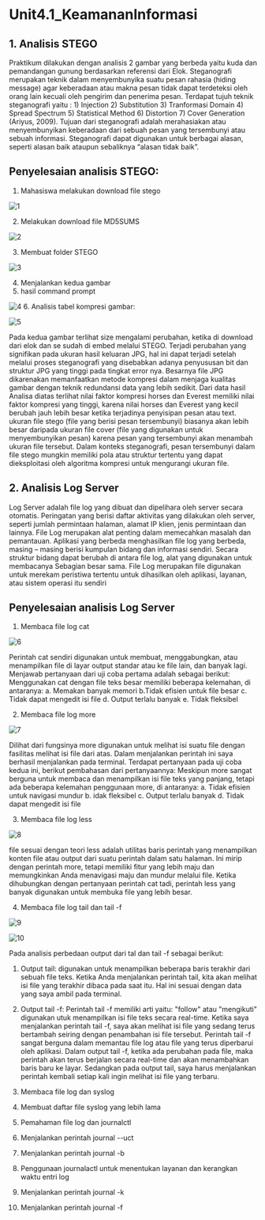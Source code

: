 # Unit4.1_KeamananInformasi 

## 1. Analisis STEGO 
Praktikum dilakukan dengan analisis 2 gambar yang berbeda yaitu kuda dan pemandangan gunung berdasarkan referensi dari Elok. 
Steganografi merupakan teknik dalam menyembunyika suatu pesan rahasia (hiding message) agar keberadaan atau makna pesan tidak dapat terdeteksi oleh orang lain kecuali oleh pengirim dan penerima pesan. Terdapat tujuh teknik steganografi yaitu : 1) Injection 2) Substitution 3) Tranformasi Domain 4) Spread Spectrum 5) Statistical Method 6) Distortion 7) Cover Generation (Ariyus, 2009). Tujuan dari steganografi adalah merahasiakan atau menyembunyikan keberadaan dari sebuah pesan yang tersembunyi atau sebuah informasi. Steganografi dapat digunakan untuk berbagai alasan, seperti alasan baik ataupun sebaliknya “alasan tidak baik”.
## Penyelesaian analisis STEGO:
1. Mahasiswa melakukan download file stego 

![1](https://user-images.githubusercontent.com/99699435/224770471-cbe2b51a-bcde-4e38-b0f1-971eb3a48cb4.png)

2. Melakukan download file  MD5SUMS
 
![2](https://user-images.githubusercontent.com/99699435/224771219-e876fced-2ac7-4f77-9af0-4eaeb4bc1f2d.png) 

3. Membuat folder STEGO 

![3](https://user-images.githubusercontent.com/99699435/224771815-b40310c8-dbff-4b21-8035-23490bdc9968.png)
 
4. Menjalankan kedua gambar 
5. hasil command prompt 

![4](https://user-images.githubusercontent.com/99699435/224772254-d520ddb2-a8d1-4b06-b0ac-2e16d4acd3cd.png)
6. Analisis tabel kompresi gambar: 


![5](https://user-images.githubusercontent.com/99699435/224772847-e76d3b74-f45f-44bd-8f3d-84318a4abb17.png) 

Pada kedua gambar terlihat size mengalami perubahan, ketika di download dari elok dan se sudah di embed melalui STEGO. Terjadi perubahan yang signifikan pada ukuran hasil keluaran JPG, hal ini dapat terjadi setelah melalui proses steganografi yang disebabkan adanya penyususan bit dan struktur JPG yang tinggi pada tingkat error nya. Besarnya file JPG dikarenakan memanfaatkan metode kompresi dalam menjaga kualitas gambar dengan teknik redundansi data yang lebih sedikit. Dari data hasil Analisa diatas terlihat nilai faktor kompresi horses dan Everest memiliki nilai faktor kompresi yang tinggi, karena nilai horses dan Everest yang kecil berubah jauh lebih besar ketika terjadinya penyisipan pesan atau text. ukuran file stego (file yang berisi pesan tersembunyi) biasanya akan lebih besar daripada ukuran file cover (file yang digunakan untuk menyembunyikan pesan) karena pesan yang tersembunyi akan menambah ukuran file tersebut.  Dalam konteks steganografi, pesan tersembunyi dalam file stego mungkin memiliki pola atau struktur tertentu yang dapat dieksploitasi oleh algoritma kompresi untuk mengurangi ukuran file.

## 2. Analisis Log Server 
Log Server adalah file log yang dibuat dan dipelihara oleh server secara otomatis. Peringatan yang berisi daftar aktivitas yang dilakukan oleh server, seperti jumlah permintaan halaman, alamat IP klien, jenis permintaan dan lainnya.  File Log merupakan alat penting dalam memecahkan masalah dan pemantauan. Aplikasi yang berbeda menghasilkan file log yang berbeda, masing – masing berisi kumpulan bidang dan informasi sendiri. Secara struktur bidang dapat berubah di antara file log, alat yang digunakan untuk membacanya Sebagian besar sama. File Log merupakan file digunakan untuk merekam peristiwa tertentu untuk dihasilkan oleh aplikasi, layanan, atau sistem operasi itu sendiri

## Penyelesaian analisis Log Server
1. Membaca file log cat

![6](https://user-images.githubusercontent.com/99699435/224777296-01e54525-a9ab-4174-bfac-3baccb89ccec.png)

Perintah cat sendiri digunakan  untuk membuat, menggabungkan, atau menampilkan file di layar output standar atau ke file lain, dan banyak lagi. Menjawab pertanyaan dari uji coba pertama adalah sebagai berikut: Menggunakan cat dengan file teks besar memiliki beberapa kelemahan, di antaranya:
a. Memakan banyak memori
b.Tidak efisien untuk file besar
c. Tidak dapat mengedit isi file
d. Output terlalu banyak
e. Tidak fleksibel

2. Membaca file log more

![7](https://user-images.githubusercontent.com/99699435/224777364-d2708b05-4902-48eb-a912-2017abf93f52.png)

Dilihat dari fungsinya more digunakan untuk melihat isi suatu file dengan fasilitas melihat isi file dari atas. Dalam menjalankan perintah ini saya berhasil menjalankan pada terminal. Terdapat pertanyaan pada uji coba kedua ini, berikut pembahasan dari pertanyaannya: Meskipun more sangat berguna untuk membaca dan menampilkan isi file teks yang panjang, tetapi ada beberapa kelemahan penggunaan more, di antaranya:
a. Tidak efisien untuk navigasi mundur
b. idak fleksibel
c. Output terlalu banyak
d. Tidak dapat mengedit isi file

3. Membaca file log less

![8](https://user-images.githubusercontent.com/99699435/224777435-be706e36-e474-4a67-ae88-5918c9c74934.png)

file sesuai dengan teori less adalah utilitas baris perintah yang menampilkan konten file atau output dari suatu perintah dalam satu halaman. Ini mirip dengan perintah more, tetapi memiliki fitur yang lebih maju dan memungkinkan Anda menavigasi maju dan mundur melalui file. Ketika dihubungkan dengan pertanyaan perintah cat tadi, perintah less yang banyak digunakan untuk membuka file yang lebih besar. 

4. Membaca file log tail dan tail -f

![9](https://user-images.githubusercontent.com/99699435/224777454-f4892996-4429-4284-bc36-bfa18612f6ff.png)

![10](https://user-images.githubusercontent.com/99699435/224777477-a1ac83db-0493-4b29-bdb0-4b33eb65fc42.png)

Pada analisis perbedaan output dari tal dan tail -f sebagai berikut: 
1.	Output tail: digunakan untuk menampilkan beberapa baris terakhir dari sebuah file teks. Ketika Anda menjalankan perintah tail, kita akan melihat isi file yang terakhir dibaca pada saat itu. Hal ini sesuai dengan data yang saya ambil pada terminal. 
2.	Output tail -f: Perintah tail -f memiliki arti yaitu: "follow" atau "mengikuti" digunakan utuk menampilkan isi file teks secara real-time. Ketika saya menjalankan perintah tail -f, saya akan melihat isi file yang sedang terus bertambah seiring dengan penambahan isi file tersebut. Perintah tail -f sangat berguna dalam memantau file log atau file yang terus diperbarui oleh aplikasi.
Dalam output tail -f, ketika ada perubahan pada file, maka perintah akan terus berjalan secara real-time dan akan menambahkan baris baru ke layar. Sedangkan pada output tail, saya harus menjalankan perintah kembali setiap kali ingin melihat isi file yang terbaru.

5. Membaca file log dan syslog

8. Membuat daftar file syslog yang lebih lama 
9. Pemahaman file log dan journalctl
10. Menjalankan perintah journal --uct 
11. Menjalankan perintah journal -b
12. Penggunaan journalactl untuk menentukan layanan dan kerangkan waktu entri log
13. Menjalankan perintah journal -k 
14. Menjalankan perintah journal -f
